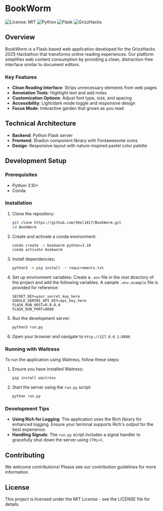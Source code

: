 # BookWorm

![License: MIT](https://img.shields.io/badge/License-MIT-green.svg)
![Python](https://img.shields.io/badge/Python-3.10+-blue.svg)
![Flask](https://img.shields.io/badge/Flask-2.0+-lightgrey.svg)
![GrizzHacks](https://img.shields.io/badge/GrizzHacks-2025-orange.svg)

## Overview

BookWorm is a Flask-based web application developed for the GrizzHacks 2025 Hackathon that transforms online reading experiences. Our platform simplifies web content consumption by providing a clean, distraction-free interface similar to document editors.

### Key Features

- **Clean Reading Interface**: Strips unnecessary elements from web pages
- **Annotation Tools**: Highlight text and add notes
- **Customization Options**: Adjust font type, size, and spacing
- **Accessibility**: Light/dark mode toggle and responsive design
- **Focus Mode**: Interactive garden that grows as you read

## Technical Architecture

- **Backend**: Python Flask server
- **Frontend**: Shadcn component library with Fontawesome icons
- **Design**: Responsive layout with nature-inspired pastel color palette

## Development Setup

### Prerequisites
- Python 3.10+
- Conda

### Installation

1. Clone the repository:
    ```bash
    git clone https://github.com/SKel1817/BookWorm.git
    cd BookWorm
    ```

2. Create and activate a conda environment:
    ```bash
    conda create -n bookworm python=3.10
    conda activate bookworm
    ```

3. Install dependencies:
    ```bash
    python3 -m pip install -r requirements.txt
    ```

4. Set up environment variables:
    Create a `.env` file in the root directory of the project and add the following variables. A sample `.env.example` file is provided for reference:
    ```env
    SECRET_KEY=your_secret_key_here
    GOOGLE_GEMINI_API_KEY=api_key_here
    FLASK_RUN_HOST=0.0.0.0
    FLASK_RUN_PORT=8080
    ```

5. Run the development server:
    ```bash
    python3 run.py
    ```

6. Open your browser and navigate to `http://127.0.0.1:8080`

### Running with Waitress

To run the application using Waitress, follow these steps:

1. Ensure you have installed Waitress:
    ```bash
    pip install waitress
    ```

2. Start the server using the `run.py` script:
    ```bash
    python run.py
    ```

### Development Tips

- **Using Rich for Logging**: The application uses the Rich library for enhanced logging. Ensure your terminal supports Rich's output for the best experience.
- **Handling Signals**: The `run.py` script includes a signal handler to gracefully shut down the server using `CTRL+C`.

## Contributing

We welcome contributions! Please see our contribution guidelines for more information.

## License

This project is licensed under the MIT License - see the LICENSE file for details.